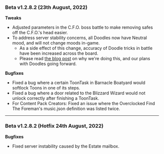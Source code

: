 ### Beta v1.2.8.2 (23th August, 2022)
 
**Tweaks**
- Adjusted parameters in the C.F.O. boss battle to make removing safes off the C.F.O.'s head easier.
- To address server stability concerns, all Doodles now have Neutral mood, and will not change moods in-game.
  - As a side effect of this change, accuracy of Doodle tricks in battle have been increased across the board.
  - Please read [the blog post](https://corporateclash.net/news/article/95) on why we're doing this, and our plans with Doodles going forward.
 
**Bugfixes**
- Fixed a bug where a certain ToonTask in Barnacle Boatyard would softlock Toons in one of its steps.
- Fixed a bug where a door related to the Blizzard Wizard would not unlock correctly after finishing a ToonTask.
- For Content Pack Creators: Fixed an issue where the Overclocked Find The Foreman's music.json definition was listed twice.

-----
### Beta v1.2.8.2 (Hotfix 24th August, 2022)
 
**Bugfixes**
- Fixed server instability caused by the Estate mailbox.

